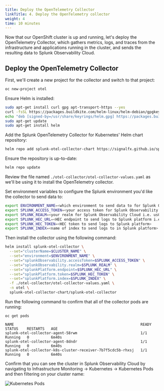 ```yaml
---
title: Deploy the OpenTelemetry Collector
linkTitle: 4. Deploy the OpenTelemetry collector
weight: 4
time: 10 minutes
---
```


Now that our OpenShift cluster is up and running, let's deploy the
OpenTelemetry Collector, which gathers metrics, logs, and traces 
from the infrastructure and applications running in the cluster, and 
sends the resulting data to Splunk Observability Cloud. 

## Deploy the OpenTelemetry Collector

First, we'll create a new project for the collector and switch to that project:

```bash
oc new-project otel 
```

Ensure Helm is installed: 

``` bash 
sudo apt-get install curl gpg apt-transport-https --yes
curl -fsSL https://packages.buildkite.com/helm-linux/helm-debian/gpgkey | gpg --dearmor | sudo tee /usr/share/keyrings/helm.gpg > /dev/null
echo "deb [signed-by=/usr/share/keyrings/helm.gpg] https://packages.buildkite.com/helm-linux/helm-debian/any/ any main" | sudo tee /etc/apt/sources.list.d/helm-stable-debian.list
sudo apt-get update
sudo apt-get install helm
```

Add the Splunk OpenTelemetry Collector for Kubernetes' Helm chart repository:

```bash
helm repo add splunk-otel-collector-chart https://signalfx.github.io/splunk-otel-collector-chart
````

Ensure the repository is up-to-date:

```bash
helm repo update
````

Review the file named `./otel-collector/otel-collector-values.yaml` as we'll be using it 
to install the OpenTelemetry collector. 

Set environment variables to configure the Splunk environment you'd like 
the collector to send data to: 

``` bash
export ENVIRONMENT_NAME=<which environment to send data to for Splunk Observability Cloud>
export SPLUNK_ACCESS_TOKEN=<your access token for Splunk Observability Cloud> 
export SPLUNK_REALM=<your realm for Splunk Observability Cloud i.e. us0, us1, eu0, etc.>
export SPLUNK_HEC_URL=<HEC endpoint to send logs to Splunk platform i.e. https://<hostname>:443/services/collector/event> 
export SPLUNK_HEC_TOKEN=<HEC token to send logs to Splunk platform> 
export SPLUNK_INDEX=<name of index to send logs to in Splunk platform>
```

Then install the collector using the following command:

```bash
helm install splunk-otel-collector \
  --set="clusterName=$CLUSTER_NAME" \
  --set="environment=$ENVIRONMENT_NAME" \
  --set="splunkObservability.accessToken=$SPLUNK_ACCESS_TOKEN" \
  --set="splunkObservability.realm=$SPLUNK_REALM" \
  --set="splunkPlatform.endpoint=$SPLUNK_HEC_URL" \
  --set="splunkPlatform.token=$SPLUNK_HEC_TOKEN" \
  --set="splunkPlatform.index=$SPLUNK_INDEX" \
  -f ./otel-collector/otel-collector-values.yaml \
  -n otel \
  splunk-otel-collector-chart/splunk-otel-collector
```

Run the following command to confirm that all of the collector pods are running: 

````
oc get pods

NAME                                                          READY   STATUS    RESTARTS   AGE
splunk-otel-collector-agent-58rwm                             1/1     Running   0          6m40s
splunk-otel-collector-agent-8dndr                             1/1     Running   0          6m40s
splunk-otel-collector-k8s-cluster-receiver-7b7f5cdc5b-rhxsj   1/1     Running   0          6m40s
````

Confirm that you can see the cluster in Splunk Observability Cloud by navigating to 
Infrastructure Monitoring -> Kubernetes -> Kubernetes Pods and then filtering on your 
cluster name: 

![Kubernetes Pods](../images/KubernetesPods.png)